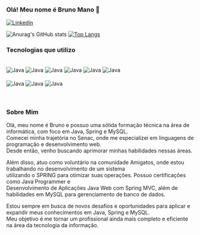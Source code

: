 ### Olá! Meu nome é Bruno Mano 👋

[![Linkedin](https://img.shields.io/badge/LinkedIn-0077B5?style=for-the-badge&logo=linkedin&logoColor=white)](https://www.linkedin.com/in/bruno-mano-62a99523a/)

![Anurag's GitHub stats](https://github-readme-stats.vercel.app/api?username=BrunoMano2004&show_icons=true&theme=tokyonight)
[![Top Langs](https://github-readme-stats.vercel.app/api/top-langs/?username=BrunoMano2004&layout=donut)](https://github.com/anuraghazra/github-readme-stats)

### Tecnologias que utilizo

<div style="display: inline_block"><br/>
    <img align="center" alt="Java" src="https://img.shields.io/badge/Java-ED8B00?style=for-the-badge&logo=openjdk&logoColor=white"/>
    <img align="center" alt="Java" src="https://img.shields.io/badge/Spring-6DB33F?style=for-the-badge&logo=spring&logoColor=white"/>
    <img align="center" alt="Java" src="https://img.shields.io/badge/C%23-239120?style=for-the-badge&logo=c-sharp&logoColor=white"/>
    <img align="center" alt="Java" src="https://img.shields.io/badge/.NET-5C2D91?style=for-the-badge&logo=.net&logoColor=white"/>
    <img align="center" alt="Java" src="https://img.shields.io/badge/MySQL-00000F?style=for-the-badge&logo=mysql&logoColor=white"/>
    <img align="center" alt="Java" src="https://img.shields.io/badge/Microsoft_SQL_Server-CC2927?style=for-the-badge&logo=microsoft-sql-server&logoColor=white"/></br><br>
    <img align="center" alt="Java" src="https://img.shields.io/badge/Eclipse-2C2255?style=for-the-badge&logo=eclipse&logoColor=white"/>
    <img align="center" alt="Java" src="https://img.shields.io/badge/IntelliJ_IDEA-000000.svg?style=for-the-badge&logo=intellij-idea&logoColor=white"/>
    <img align="center" alt="Java" src="https://img.shields.io/badge/Visual_Studio_Code-0078D4?style=for-the-badge&logo=visual%20studio%20code&logoColor=white"/>
</div>
</br>
</br>

### Sobre Mim

Olá, meu nome é Bruno e possuo uma sólida formação técnica na área de informática, com foco em Java, Spring e MySQL.</br> Comecei minha trajetória no Senac, onde me especializei em linguagens de programação e desenvolvimento web.</br> Desde então, venho buscando aprimorar minhas habilidades nessas áreas.

Além disso, atuo como voluntário na comunidade Amigatos, onde estou trabalhando no desenvolvimento de um sistema</br> utilizando o SPRING para otimizar suas operações. Possuo certificações como Java Programmer e</br> Desenvolvimento de Aplicações Java Web com Spring MVC, além de habilidades em MySQL para gerenciamento de banco de dados.

Estou sempre em busca de novos desafios e oportunidades para aplicar e expandir meus conhecimentos em Java, Spring e MySQL.</br> Meu objetivo é me tornar um profissional ainda mais completo e eficiente na área da tecnologia da informação.
